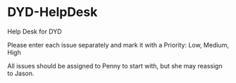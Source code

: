 DYD-HelpDesk
============

Help Desk for DYD

Please enter each issue separately and mark it with a Priority: Low, Medium, High

All issues should be assigned to Penny to start with, but she may reassign to Jason.

